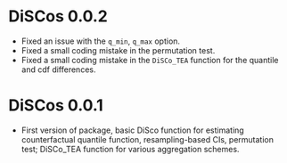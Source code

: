 # DiSCos 0.0.2

* Fixed an issue with the `q_min`, `q_max` option.
* Fixed a small coding mistake in the permutation test.
* Fixed a small coding mistake in the `DiSCo_TEA` function for the quantile and cdf differences.

# DiSCos 0.0.1

  * First version of package, basic DiSco function for estimating counterfactual quantile function, resampling-based CIs, permutation test; DiSCo_TEA function for various aggregation schemes. 


